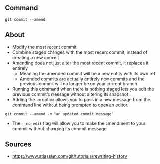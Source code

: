 ## Command
`git commit --amend`

## About
- Modify the most recent commit
- Combine staged changes with the most recent commit, instead of creating a new commit
- Amending does not just alter the most recent commit, it replaces it entirely
	- Meaning the amended commit will be a new entity with its own ref
	- Amended commits are actually entirely new commits and the previous commit will no longer be on your current branch.
- Running this command when there is nothing staged lets you edit the previous commit’s message without altering its snapshot
- Adding the `-m` option allows you to pass in a new message from the command line without being prompted to open an editor.
```git
git commit --amend -m "an updated commit message"
```
- The `--no-edit` flag will allow you to make the amendment to your commit without changing its commit message

## Sources
- https://www.atlassian.com/git/tutorials/rewriting-history